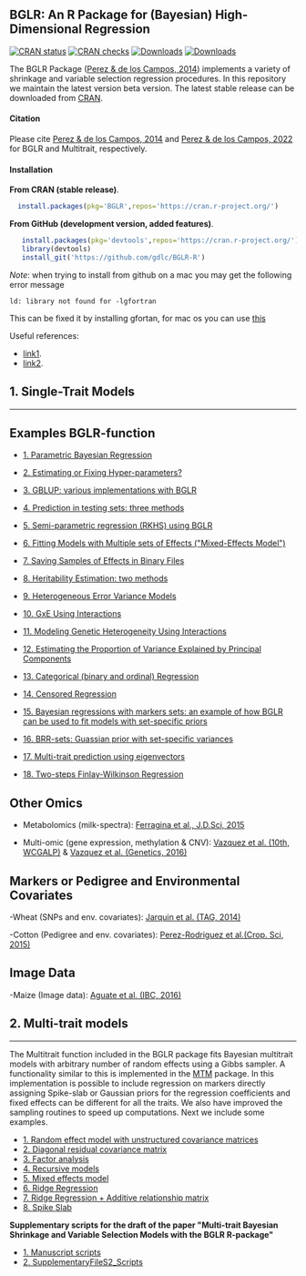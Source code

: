 
## BGLR: An R Package for (Bayesian) High-Dimensional Regression

[![CRAN status](https://www.r-pkg.org/badges/version/BGLR?color=green)](https://CRAN.R-project.org/package=BGLR)
[![CRAN checks](https://badges.cranchecks.info/worst/BGLR.svg)](https://cran.r-project.org/web/checks/check_results_BGLR.html)
[![Downloads](https://cranlogs.r-pkg.org/badges/grand-total/BGLR)](http://www.r-pkg.org/pkg/BGLR)
[![Downloads](http://cranlogs.r-pkg.org/badges/BGLR?color=blue)](http://www.r-pkg.org/pkg/BGLR)


The BGLR Package ([Perez & de los Campos, 2014](http://www.ncbi.nlm.nih.gov/pubmed/25009151)) implements a variety of shrinkage and variable selection regression procedures. In this repository we maintain the latest
version beta version. The latest stable release can be downloaded from [CRAN](https://cran.r-project.org/web/packages/BGLR/index.html).


#### Citation

Please cite [Perez & de los Campos, 2014](http://www.ncbi.nlm.nih.gov/pubmed/25009151) and [Perez & de los Campos, 2022](https://academic.oup.com/genetics/article/222/1/iyac112/6655691) for BGLR and Multitrait, respectively.


#### Installation

**From CRAN (stable release)**.

```R
  install.packages(pkg='BGLR',repos='https://cran.r-project.org/')
```

**From GitHub (development version, added features)**.


```R
   install.packages(pkg='devtools',repos='https://cran.r-project.org/')  #1# install devtools
   library(devtools)                                                     #2# load the library
   install_git('https://github.com/gdlc/BGLR-R')                         #3# install BGLR from GitHub
```

*Note*: when trying to install from github on a mac you may get the following error message

```
ld: library not found for -lgfortran
```

This can be fixed it by installing gfortan, for mac os you can use [this](https://github.com/fxcoudert/gfortran-for-macOS/releases)

Useful references:

 - [link1](https://yiqingxu.org/public/BigSurError.pdf).
 - [link2](http://thecoatlessprofessor.com/programming/rcpp-rcpparmadillo-and-os-x-mavericks-lgfortran-and-lquadmath-error/).


## 1. Single-Trait Models
----------------------------------------------------------------

**Examples BGLR-function**
----------------------------------------------------------------

  - [1. Parametric Bayesian Regression](https://github.com/gdlc/BGLR-R/blob/master/inst/md/BayesianAlphabet.md)
  
  - [2. Estimating or Fixing Hyper-parameters?](https://github.com/gdlc/BGLR-R/blob/master/inst/md/hyperparameters.md)
  
  - [3. GBLUP: various implementations with BGLR](https://github.com/gdlc/BGLR-R/blob/master/inst/md/GBLUP.md)
  
  - [4. Prediction in testing sets: three methods](https://github.com/gdlc/BGLR-R/blob/master/inst/md/Validation.md)
  
  - [5. Semi-parametric regression (RKHS) using BGLR](https://github.com/gdlc/BGLR-R/blob/master/inst/md/RKHS.md)
  
  - [6. Fitting Models with Multiple sets of Effects ("Mixed-Effects Model")](https://github.com/gdlc/BGLR-R/blob/master/inst/md/mixedModel.md)
  
  - [7. Saving Samples of Effects in Binary Files](https://github.com/gdlc/BGLR-R/blob/master/inst/md/example_saveEffects.md)
  
  - [8. Heritability Estimation: two methods](https://github.com/gdlc/BGLR-R/blob/master/inst/md/heritability.md)

  - [9. Heterogeneous Error Variance Models](https://github.com/gdlc/BGLR-R/blob/master/inst/md/example_heteroskedastic.md)
  
  - [10. GxE Using Interactions](https://github.com/gdlc/BGLR-R/blob/master/inst/md/GxE_usingInteractions.md)
  
  - [11. Modeling Genetic Heterogeneity Using Interactions](https://github.com/gdlc/BGLR-R/blob/master/inst/md/heterogeneity_interactions.md)
  
  - [12. Estimating the Proportion of Variance Explained by Principal Components](https://github.com/gdlc/BGLR-R/blob/master/inst/md/PC.md)
  
  - [13. Categorical (binary and ordinal) Regression](https://github.com/gdlc/BGLR-R/blob/master/inst/md/categorical.md)
  
  - [14. Censored Regression](https://github.com/gdlc/BGLR-R/blob/master/inst/md/censored.md)


  - [15. Bayesian regressions with markers sets: an example of how BGLR can be used to fit models with set-specific priors](https://github.com/gdlc/BGLR-R/blob/master/inst/md/setMethods.md)
  
  - [16. BRR-sets: Guassian prior with set-specific variances](https://github.com/gdlc/BGLR-R/blob/master/inst/md/BRR_sets.md)
  
  - [17. Multi-trait prediction using eigenvectors](https://github.com/gdlc/BGLR-R/blob/master/inst/md/MULTITRAIT.md)

  - [18. Two-steps Finlay-Wilkinson Regression](https://github.com/gdlc/BGLR-R/blob/master/inst/md/FW_BGLR.md)

**Other Omics**
----------------------------------------------------------------

  - Metabolomics (milk-spectra): [Ferragina et al., J.D.Sci, 2015](http://www.sciencedirect.com/science/article/pii/S0022030215006645)
  
  - Multi-omic (gene expression, methylation & CNV): [Vazquez et al. (10th, WCGALP)](https://www.researchgate.net/profile/Sadeep_Shrestha/publication/266077932_Integration_of_Multi-Layer_Omic_Data_for_Prediction_of_Disease_Risk_in_Humans/links/542430f30cf26120b7a72201.pdf) & [Vazquez et al. (Genetics, 2016)](http://www.genetics.org/content/early/2016/04/27/genetics.115.185181.abstract)

**Markers or Pedigree and Environmental Covariates**
----------------------------------------------------------------
  -Wheat (SNPs and env. covariates): [Jarquin et al. (TAG, 2014)](http://www.ncbi.nlm.nih.gov/pmc/articles/PMC3931944/)
  
  -Cotton (Pedigree and env. covariates): [Perez-Rodriguez et al.(Crop. Sci, 2015)](https://dl.sciencesocieties.org/publications/cs/abstracts/55/3/1143)
  
**Image Data**
----------------------------------------------------------------
  -Maize (Image data): [Aguate et al. (IBC, 2016)](https://dl.sciencesocieties.org/publications/cs/articles/57/5/2517)

## 2. Multi-trait models
----------------------------------------------------------------

The Multitrait function included in the BGLR package fits Bayesian multitrait models with 
arbitrary number of random effects using a Gibbs sampler. A functionality similar to this 
is implemented in the [MTM](http://quantgen.github.io/MTM/vignette.html) package. In
this implementation is possible to include regression on markers directly assigning Spike-slab or 
Gaussian priors for the regression coefficients and fixed effects can be different for all the traits.
We also have improved the sampling routines to speed up computations. Next we include some examples.

- [1. Random effect model with unstructured covariance matrices](https://github.com/gdlc/BGLR-R/blob/master/inst/md/RKHS_UN_UN.md)
- [2. Diagonal residual covariance matrix](https://github.com/gdlc/BGLR-R/blob/master/inst/md/RKHS_UN_DIAG.md)
- [3. Factor analysis](https://github.com/gdlc/BGLR-R/blob/master/inst/md/RKHS_FA_DIAG.md)
- [4. Recursive models](https://github.com/gdlc/BGLR-R/blob/master/inst/md/RKHS_REC_DIAG.md)
- [5. Mixed effects model](https://github.com/gdlc/BGLR-R/blob/master/inst/md/RKHS_FIXED_UN_UN.md)
- [6. Ridge Regression](https://github.com/gdlc/BGLR-R/blob/master/inst/md/BRR_UN_UN.md)
- [7. Ridge Regression + Additive relationship matrix](https://github.com/gdlc/BGLR-R/blob/master/inst/md/BRR_UN_RKHS_UN.md)
- [8. Spike Slab](https://github.com/gdlc/BGLR-R/blob/master/inst/md/SS_UN_UN.md)

**Supplementary scripts for the draft of the paper "Multi-trait Bayesian Shrinkage and Variable Selection Models with the BGLR R-package"**

- [1. Manuscript scripts](https://github.com/gdlc/BGLR-R/blob/master/inst/md/MAUSCRIPT_SCRIPTS.Rmd)
- [2. SupplementaryFileS2_Scripts](https://github.com/gdlc/BGLR-R/blob/master/inst/md/SupplementaryFileS2_SCRIPTS.Rmd)

